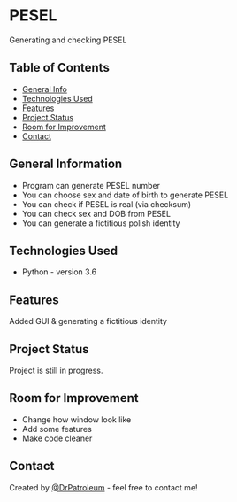 # PESEL
Generating and checking PESEL

## Table of Contents
* [General Info](#general-information)
* [Technologies Used](#technologies-used)
* [Features](#features)
* [Project Status](#project-status)
* [Room for Improvement](#room-for-improvement)
* [Contact](#contact)


## General Information
- Program can generate PESEL number
- You can choose sex and date of birth to generate PESEL
- You can check if PESEL is real (via checksum)
- You can check sex and DOB from PESEL
- You can generate a fictitious polish identity


## Technologies Used
- Python - version 3.6


## Features
Added GUI & generating a fictitious identity


## Project Status
Project is still in progress.


## Room for Improvement
- Change how window look like
- Add some features
- Make code cleaner


## Contact
Created by [@DrPatroleum](https://github.com/DrPatroleum) - feel free to contact me!

